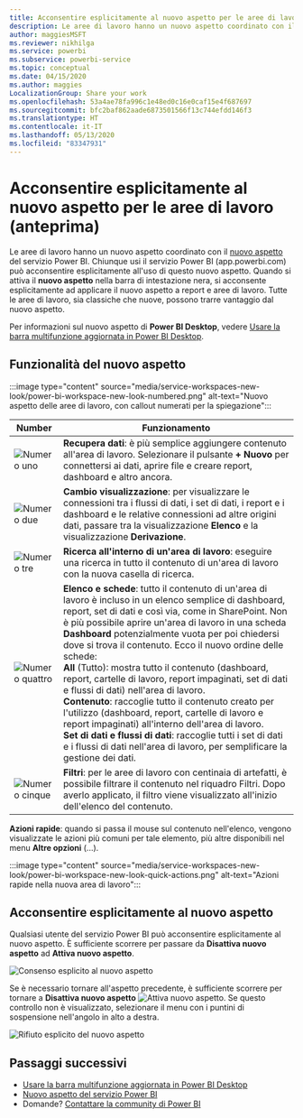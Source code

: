 ```yaml
---
title: Acconsentire esplicitamente al nuovo aspetto per le aree di lavoro (anteprima)
description: Le aree di lavoro hanno un nuovo aspetto coordinato con il nuovo aspetto del servizio Power BI.
author: maggiesMSFT
ms.reviewer: nikhilga
ms.service: powerbi
ms.subservice: powerbi-service
ms.topic: conceptual
ms.date: 04/15/2020
ms.author: maggies
LocalizationGroup: Share your work
ms.openlocfilehash: 53a4ae78fa996c1e48ed0c16e0caf15e4f687697
ms.sourcegitcommit: bfc2baf862aade6873501566f13c744efdd146f3
ms.translationtype: HT
ms.contentlocale: it-IT
ms.lasthandoff: 05/13/2020
ms.locfileid: "83347931"
---
```

# <a name="opt-in-to-the-workspace-new-look-preview"></a>Acconsentire esplicitamente al nuovo aspetto per le aree di lavoro (anteprima)

Le aree di lavoro hanno un nuovo aspetto coordinato con il [nuovo aspetto](../consumer/service-new-look.md) del servizio Power BI. Chiunque usi il servizio Power BI (app.powerbi.com) può acconsentire esplicitamente all'uso di questo nuovo aspetto. Quando si attiva il **nuovo aspetto** nella barra di intestazione nera, si acconsente esplicitamente ad applicare il nuovo aspetto a report e aree di lavoro. Tutte le aree di lavoro, sia classiche che nuove, possono trarre vantaggio dal nuovo aspetto.

Per informazioni sul nuovo aspetto di **Power BI Desktop**, vedere [Usare la barra multifunzione aggiornata in Power BI Desktop](../create-reports/desktop-ribbon.md).

## <a name="features-of-the-new-look"></a>Funzionalità del nuovo aspetto

:::image type="content" source="media/service-workspaces-new-look/power-bi-workspace-new-look-numbered.png" alt-text="Nuovo aspetto delle aree di lavoro, con callout numerati per la spiegazione":::

|Number  |Funzionamento |
|---------|---------|
|  ![Numero uno](media/service-workspaces-new-look/circle-one.png)  | **Recupera dati**: è più semplice aggiungere contenuto all'area di lavoro. Selezionare il pulsante **+ Nuovo** per connettersi ai dati, aprire file e creare report, dashboard e altro ancora.  |
| ![Numero due](media/service-workspaces-new-look/circle-two.png)  | **Cambio visualizzazione**: per visualizzare le connessioni tra i flussi di dati, i set di dati, i report e i dashboard e le relative connessioni ad altre origini dati, passare tra la visualizzazione **Elenco** e la visualizzazione **Derivazione**. |
| ![Numero tre](media/service-workspaces-new-look/circle-three.png) | **Ricerca all'interno di un'area di lavoro**: eseguire una ricerca in tutto il contenuto di un'area di lavoro con la nuova casella di ricerca.  |
| ![Numero quattro](media/service-workspaces-new-look/circle-four.png)  | **Elenco e schede**: tutto il contenuto di un'area di lavoro è incluso in un elenco semplice di dashboard, report, set di dati e così via, come in SharePoint. Non è più possibile aprire un'area di lavoro in una scheda **Dashboard** potenzialmente vuota per poi chiedersi dove si trova il contenuto. Ecco il nuovo ordine delle schede: <br>**All** (Tutto): mostra tutto il contenuto (dashboard, report, cartelle di lavoro, report impaginati, set di dati e flussi di dati) nell'area di lavoro. <br>**Contenuto**: raccoglie tutto il contenuto creato per l'utilizzo (dashboard, report, cartelle di lavoro e report impaginati) all'interno dell'area di lavoro. <br>**Set di dati e flussi di dati**: raccoglie tutti i set di dati e i flussi di dati nell'area di lavoro, per semplificare la gestione dei dati. |
| ![Numero cinque](media/service-workspaces-new-look/circle-five.png) | **Filtri**: per le aree di lavoro con centinaia di artefatti, è possibile filtrare il contenuto nel riquadro Filtri. Dopo averlo applicato, il filtro viene visualizzato all'inizio dell'elenco del contenuto. |

**Azioni rapide**: quando si passa il mouse sul contenuto nell'elenco, vengono visualizzate le azioni più comuni per tale elemento, più altre disponibili nel menu **Altre opzioni** (...).

:::image type="content" source="media/service-workspaces-new-look/power-bi-workspace-new-look-quick-actions.png" alt-text="Azioni rapide nella nuova area di lavoro":::

## <a name="opt-in-to-the-new-look"></a>Acconsentire esplicitamente al nuovo aspetto

Qualsiasi utente del servizio Power BI può acconsentire esplicitamente al nuovo aspetto. È sufficiente scorrere per passare da **Disattiva nuovo aspetto** ad **Attiva nuovo aspetto**.

![Consenso esplicito al nuovo aspetto](media/service-workspaces-new-look/power-bi-new-look-off.png)

Se è necessario tornare all'aspetto precedente, è sufficiente scorrere per tornare a **Disattiva nuovo aspetto** ![Attiva nuovo aspetto](media/service-workspaces-new-look/power-bi-new-look-toggle-on.png). Se questo controllo non è visualizzato, selezionare il menu con i puntini di sospensione nell'angolo in alto a destra.

![Rifiuto esplicito del nuovo aspetto](media/service-workspaces-new-look/power-bi-new-look-on.png)

## <a name="next-steps"></a>Passaggi successivi

- [Usare la barra multifunzione aggiornata in Power BI Desktop](../create-reports/desktop-ribbon.md)
- [Nuovo aspetto del servizio Power BI](../consumer/service-new-look.md)
- Domande? [Contattare la community di Power BI](https://community.powerbi.com/)

